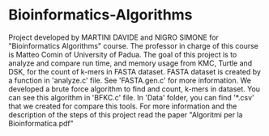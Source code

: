 # Bioinformatics-Algorithms
Project developed by MARTINI DAVIDE and NIGRO SIMONE for "Bioinformatics Algorithms" course. The professor in charge of this course is Matteo Comin of University of Padua.
The goal of this project is to analyze and compare run time, and memory usage from KMC, Turtle and DSK, for the count of k-mers in FASTA dataset.
FASTA dataset is created by a function in 'analyze.c' file. See 'FASTA.gen.c' for more information.
We developed a brute force algorithm to find and count, k-mers in dataset. You can see this algorithm in 'BFKC.c' file.
In 'Data' folder, you can find '*.csv' that we created for compare this tools.
For more information and the description of the steps of this project read the paper "Algoritmi per la Bioinformatica.pdf"
